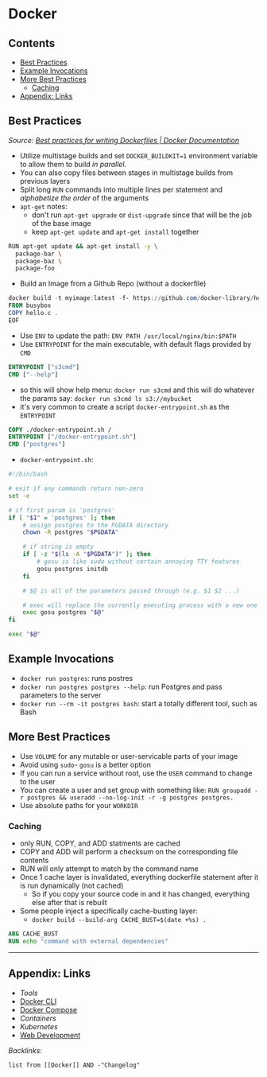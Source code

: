 # Docker

## Contents

* [Best Practices](Docker.md#best-practices)
* [Example Invocations](Docker.md#example-invocations)
* [More Best Practices](Docker.md#more-best-practices)
  * [Caching](Docker.md#caching)
* [Appendix: Links](Docker.md#appendix-links)

## Best Practices

*Source: [Best practices for writing Dockerfiles | Docker Documentation](https://docs.docker.com/develop/develop-images/dockerfile_best-practices/)*

* Utilize multistage builds and set `DOCKER_BUILDKIT=1` environment variable to allow them to build *in parallel*.
* You can also copy files between stages in multistage builds from previous layers
* Split long `RUN` commands into multiple lines per statement and *alphabetize the order* of the arguments
* `apt-get` notes:
  * don't run `apt-get upgrade` or `dist-upgrade` since that will be the job of the base image
  * keep `apt-get update` and `apt-get install` together

````bash
RUN apt-get update && apt-get install -y \
  package-bar \
  package-baz \
  package-foo
````

* Build an Image from a Github Repo (without a dockerfile)

````powershell
docker build -t myimage:latest -f- https://github.com/docker-library/hello-world.git <<EOF
FROM busybox
COPY hello.c .
EOF
````

* Use `ENV` to update the path: `ENV PATH /usr/local/nginx/bin:$PATH`
* Use `ENTRYPOINT` for the main executable, with default flags provided by `CMD`

````dockerfile
ENTRYPOINT ["s3cmd"]
CMD ["--help"]
````

* so this will show help menu: `docker run s3cmd` and this will do whatever the params say: `docker run s3cmd ls s3://mybucket`
* it's very common to create a script `docker-entrypoint.sh` as the `ENTRYPOINT`

````dockerfile
COPY ./docker-entrypoint.sh /
ENTRYPOINT ["/docker-entrypoint.sh"]
CMD ["postgres"]
````

* `docker-entrypoint.sh`:

````bash
#!/bin/bash

# exit if any commands return non-zero
set -e

# if first param is 'postgres'
if [ "$1" = 'postgres' ]; then
    # assign postgres to the PGDATA directory
    chown -R postgres "$PGDATA"

    # if string is empty
    if [ -z "$(ls -A "$PGDATA")" ]; then
        # gosu is like sudo without certain annoying TTY features
        gosu postgres initdb
    fi

    # $@ is all of the parameters passed through (e.g. $1 $2 ...)

    # exec will replace the currently executing process with a new one
    exec gosu postgres "$@"
fi

exec "$@"
````

## Example Invocations

* `docker run postgres`: runs postres
* `docker run postgres postgres --help`: run Postgres and pass parameters to the server
* `docker run --rm -it postgres bash`: start a totally different tool, such as Bash

## More Best Practices

* Use `VOLUME` for any mutable or user-servicable parts of your image
* Avoid using `sudo`- `gosu` is a better option
* If you can run a service without root, use the `USER` command to change to the user
* You can create a user and set group with something like: `RUN groupadd -r postgres && useradd --no-log-init -r -g postgres postgres.`
* Use absolute paths for your `WORKDIR`

### Caching

* only RUN, COPY, and ADD statments are cached
* COPY and ADD will perform a checksum on the corresponding file contents
* RUN will only attempt to match by the command name
* Once 1 cache layer is invalidated, everything dockerfile statement after it is run dynamically (not cached)
  * So if you copy your source code in and it has changed, everything else after that is rebuilt
* Some people inject a specifically cache-busting layer:
  * `docker build --build-arg CACHE_BUST=$(date +%s) .`

````dockerfile
ARG CACHE_BUST
RUN echo "command with external dependencies"
````

---

## Appendix: Links

* *Tools*
* [Docker CLI](Docker%20CLI.md)
* [Docker Compose](Docker%20Compose.md)
* *Containers*
* *Kubernetes*
* [Web Development](../../../../2-Areas/MOCs/Web%20Development.md)

*Backlinks:*

````dataview
list from [[Docker]] AND -"Changelog"
````
